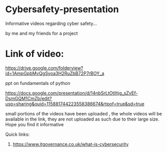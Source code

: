 # Cybersafety-presentation
Informative videos regarding cyber safety...

by me and my friends for a project

# Link of video:

https://drive.google.com/folderview?id=1AmpGpbMvQgSyoa3H2RuZbB72P7rBOY_a

ppt on fundamentals of python

https://docs.google.com/presentation/d/14nbSrLtOtlltjg_sZvEf-DsmGQM1CmZb/edit?usp=sharing&ouid=115881744223558386674&rtpof=true&sd=true

small portions of the videos have been uploaded , the whole videos will be available in the link, they are not uploaded as such due to their large size.
Hope you find it informative

Quick links:
1. https://www.itgovernance.co.uk/what-is-cybersecurity
